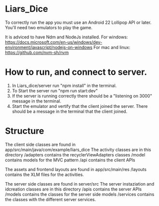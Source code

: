 # Liars_Dice #

To correctly run the app you must use an Android 22 Lollipop API or later.
You'll need two emulators to play the game.

It is adviced to have Ndm and NodeJs installed.
For windows: https://docs.microsoft.com/en-us/windows/dev-environment/javascript/nodejs-on-windows
For mac and linux: https://github.com/nvm-sh/nvm


# How to run, and connect to server.
1. In Liars_dice/server run "npm install" in the terminal.
2. To Start the server run "npm run start:dev"
3. If the server is running correctly there should be a "listening on 3000" message in the terminal.
4. Start the emulator and vertify that the client joined the server. There should be a message in the terminal that the client joined.

# Structure
The client side classes are found in app/src/main/java/com/example/liars_dice
  The activity classes are in this directory
  /adapters contains the recyclerViewAdapters classes
  /model contains models for the MVC pattern
  /api contains the client APIs

The assets and frontend layouts are found in app/src/main/res
  /layouts contains the XLM files for the activities.

The server side classes are found in server/src
  The server instaziation and idcreation classes are in this directory
  /apis contains the server APIs
  /models contains the classes for the server side models
  /services contains the classes with the different server services.
  



